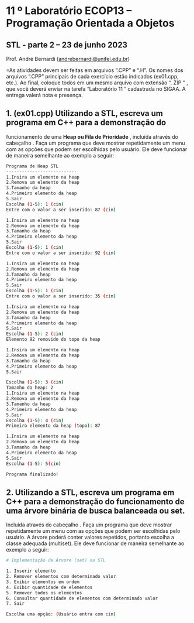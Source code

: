 # 11 º Laboratório ECOP13 – Programação Orientada a Objetos

## STL - parte 2 – 23 de junho 2023

Prof. André Bernardi (andrebernardi@unifei.edu.br)

=As atividades devem ser feitas em arquivos “.CPP” e “.H”. Os nomes dos arquivos “.CPP” principais de cada exercício estão indicados (ex01.cpp, etc.). Ao final, coloque todos em um mesmo arquivo com extensão “. ZIP ” , que você deverá enviar na tarefa “Laboratório 11 ” cadastrada no SIGAA. A entrega valerá nota e presença.

## 1. (ex01.cpp) Utilizando a STL, escreva um programa em C++ para a demonstração do

funcionamento de uma **Heap ou Fila de Prioridade** , incluída através do cabeçalho <queue>.
Faça um programa que deve mostrar repetidamente um menu com as opções que podem ser
escolhidas pelo usuário. Ele deve funcionar de maneira semelhante ao exemplo a seguir:

```sh
Programa de Heap STL
---------------------------
1.Insira um elemento na heap
2.Remova um elemento da heap
3.Tamanho da heap
4.Primeiro elemento da heap
5.Sair
Escolha (1-5): 1 (cin)
Entre com o valor a ser inserido: 87 (cin)

1.Insira um elemento na heap
2.Remova um elemento da heap
3.Tamanho da heap
4.Primeiro elemento da heap
5.Sair
Escolha (1-5): 1 (cin)
Entre com o valor a ser inserido: 92 (cin)

1.Insira um elemento na heap
2.Remova um elemento da heap
3.Tamanho da heap
4.Primeiro elemento da heap
5.Sair
Escolha (1-5): 1 (cin)
Entre com o valor a ser inserido: 35 (cin)

1.Insira um elemento na heap
2.Remova um elemento da heap
3.Tamanho da heap
4.Primeiro elemento da heap
5.Sair
Escolha (1-5): 2 (cin)
Elemento 92 removido do topo da heap

1.Insira um elemento na heap
2.Remova um elemento da heap
3.Tamanho da heap
4.Primeiro elemento da heap
5.Sair

Escolha (1-5): 3 (cin)
Tamanho da heap: 2
1.Insira um elemento na heap
2.Remova um elemento da heap
3.Tamanho da heap
4.Primeiro elemento da heap
5.Sair
Escolha (1-5): 4 (cin)
Primeiro elemento da heap (topo): 87

1.Insira um elemento na heap
2.Remova um elemento da heap
3.Tamanho da heap
4.Primeiro elemento da heap
5.Sair
Escolha (1-5): 5(cin)

Programa finalizado!
```

## 2. Utilizando a STL, escreva um programa em C++ para a demonstração do funcionamento de uma árvore binária de busca balanceada ou set.

Incluída através do cabeçalho
<set>. Faça um programa que deve mostrar repetidamente um menu com as opções que
podem ser escolhidas pelo usuário. A árvore poderá conter valores repetidos, portanto escolha a classe adequada (multiset). Ele deve funcionar de maneira semelhante ao exemplo a seguir:

```sh
# Implementação de Árvore (set) no STL

1. Inserir elemento
2. Remover elementos com determinado valor
3. Exibir elementos em ordem
4. Exibir quantidade de elementos
5. Remover todos os elementos
6. Consultar quantidade de elementos com determinado valor
7. Sair

Escolha uma opção: (Usuário entra com cin)
```
